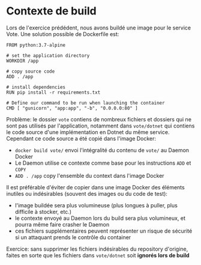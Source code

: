# Contexte de build

Lors de l'exercice prédédent, nous avons buildé une image pour le service Vote. Une solution possible de Dockerfile est:

```
FROM python:3.7-alpine

# set the application directory
WORKDIR /app

# copy source code
ADD . /app

# install dependencies
RUN pip install -r requirements.txt

# Define our command to be run when launching the container
CMD [ "gunicorn", "app:app", "-b", "0.0.0.0:80" ]
```

Problème: le dossier `vote` contiens de nombreux fichiers et dossiers qui ne sont pas utilisés par l'application, notamment dans `vote/dotnet` qui contiens le code source d'une implémentation en Dotnet du même service. Cependant ce code source a été copié dans l'image Docker:

- `docker build vote/` envoi l'intégralité du contenu de `vote/` au Daemon Docker
- Le Daemon utilise ce contexte comme base pour les instructions `ADD` et `COPY`
- `ADD . /app` copy l'ensemble du context dans l'image Docker  

Il est préférable d'éviter de copier dans une image Docker des éléments inutiles ou indésirables (souvent des images ou du code de test):
- l'image buildée sera plus volumineuse (plus longues à puller, plus difficile à stocker, etc.)
- le contexte envoyé au Daemon lors du build sera plus volumineux, et pourra même faire crasher le Daemon
- ces fichiers supplémentaires peuvent représenter un risque de sécurité si un attaquant prends le contrôle du container


Exercice: sans supprimer les fichiers indésirables du repository d'origine, faites en sorte que les fichiers dans `vote/dotnet` soit **ignorés lors de build**
